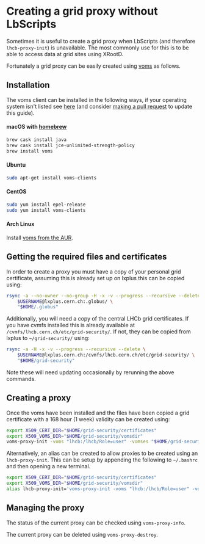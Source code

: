 # Creating a grid proxy without LbScripts

Sometimes it is useful to create a grid proxy when LbScripts (and therefore `lhcb-proxy-init`) is unavailable.
The most commonly use for this is to be able to access data at grid sites using XRootD.

Fortunately a grid proxy can be easily created using [voms](https://italiangrid.github.io/voms/index.html) as follows.

## Installation

The voms client can be installed in the following ways, if your operating system isn't listed see [here](https://github.com/italiangrid/voms-clients) (and consider [making a pull request](../CONTRIBUTING.html) to update this guide).

#### macOS with [homebrew](https://brew.sh)

```bash
brew cask install java
brew cask install jce-unlimited-strength-policy
brew install voms
```

#### Ubuntu

```bash
sudo apt-get install voms-clients
```

#### CentOS

```bash
sudo yum install epel-release
sudo yum install voms-clients
```

#### Arch Linux

Install [voms from the AUR](https://aur.archlinux.org/packages/voms/).

## Getting the required files and certificates

In order to create a proxy you must have a copy of your personal grid certificate, assuming this is already set up on lxplus this can be copied using:

```bash
rsync -a --no-owner --no-group -H -x -v --progress --recursive --delete \
    $USERNAME@lxplus.cern.ch:.globus/ \
    "$HOME/.globus"
```

Additionally, you will need a copy of the central LHCb grid certificates.
If you have cvmfs installed this is already available at `/cvmfs/lhcb.cern.ch/etc/grid-security/`.
If not, they can be copied from lxplus to `~/grid-security/` using:

```bash
rsync -a -H -x -v --progress --recursive --delete \
    $USERNAME@lxplus.cern.ch:/cvmfs/lhcb.cern.ch/etc/grid-security/ \
    "$HOME/grid-security"
```

Note these will need updating occasionally by rerunning the above commands.

## Creating a proxy

Once the voms have been installed and the files have been copied a grid certificate with a 168 hour (1 week) validity can be created using:

```bash
export X509_CERT_DIR="$HOME/grid-security/certificates"
export X509_VOMS_DIR="$HOME/grid-security/vomsdir"
voms-proxy-init -voms "lhcb:/lhcb/Role=user" -vomses "$HOME/grid-security/vomses" -r --valid 168:00 -cert $HOME/.globus/usercert.pem -key $HOME/.globus/userkey.pem
```

Alternatively, an alias can be created to allow proxies to be created using an `lhcb-proxy-init`.
This can be setup by appending the following to `~/.bashrc` and then opening a new terminal.

```bash
export X509_CERT_DIR="$HOME/grid-security/certificates"
export X509_VOMS_DIR="$HOME/grid-security/vomsdir"
alias lhcb-proxy-init='voms-proxy-init -voms "lhcb:/lhcb/Role=user" -vomses "$HOME/grid-security/vomses" -r --valid 168:00 -cert $HOME/.globus/usercert.pem -key $HOME/.globus/userkey.pem'
```

## Managing the proxy

The status of the current proxy can be checked using `voms-proxy-info`.

The current proxy can be deleted using `voms-proxy-destroy`.

